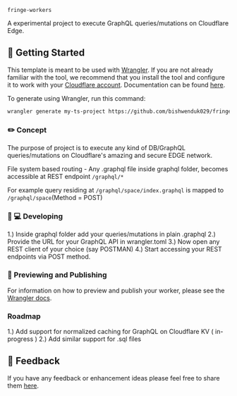 `fringe-workers`

A experimental project to execute GraphQL queries/mutations on Cloudflare Edge.

## 🔋 Getting Started

This template is meant to be used with [Wrangler](https://github.com/cloudflare/wrangler). If you are not already familiar with the tool, we recommend that you install the tool and configure it to work with your [Cloudflare account](https://dash.cloudflare.com). Documentation can be found [here](https://developers.cloudflare.com/workers/tooling/wrangler/).

To generate using Wrangler, run this command:

```bash
wrangler generate my-ts-project https://github.com/bishwenduk029/fringe-workers
```

### ✏️ Concept

The purpose of project is to execute any kind of DB/GraphQL queries/mutations on Cloudflare's amazing and secure EDGE network.

File system based routing - Any .graphql file inside graphql folder, becomes accessible at REST endpoint `/graphql/*`

For example query residing at `/graphql/space/index.graphql` is mapped to `/graphql/space`(Method = POST)

### 👩 💻 Developing

1.) Inside graphql folder add your queries/mutations in plain .graphql
2.) Provide the URL for your GraphQL API in wrangler.toml
3.) Now open any REST client of your choice (say POSTMAN)
4.) Start accessing your REST endpoints via POST method.

### 👀 Previewing and Publishing

For information on how to preview and publish your worker, please see the [Wrangler docs](https://developers.cloudflare.com/workers/tooling/wrangler/commands/#publish).

### Roadmap

1.) Add support for normalized caching for GraphQL on Cloudflare KV ( in-progress )
2.) Add similar support for .sql files

## 🤢 Feedback

If you have any feedback or enhancement ideas please feel free to share them [here](https://github.com/bishwenduk029/fringe-workers/issues).
